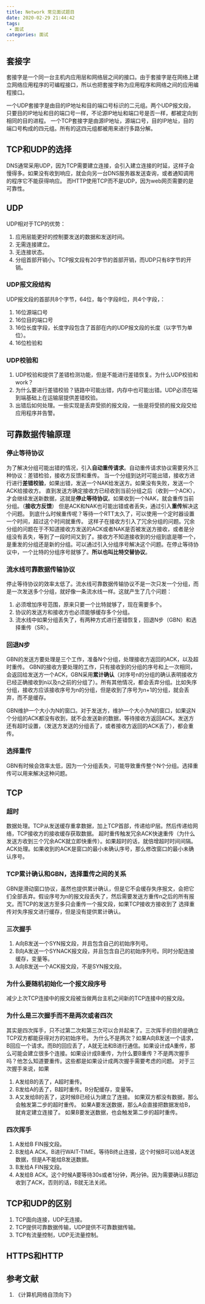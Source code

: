 ```yaml
---
title: Network 常见面试题目
date: 2020-02-29 21:44:42
tags:
 - 面试
categories: 面试
---
```


## 套接字
套接字是一个同一台主机内应用层和网络层之间的接口。由于套接字是在网络上建立网络应用程序的可编程接口，所以也把套接字称为应用程序和网络之间的应用编程接口。

一个UDP套接字是由目的IP地址和目的端口号标识的二元组。两个UDP报文段，只要目的IP地址和目的端口号一样，不论源IP地址和端口号是否一样，都被定向到相同的目的进程。
一个TCP套接字是由源IP地址，源端口号，目的IP地址，目的端口号构成的四元组。所有的这四元组都被用来进行多路分解。


## TCP和UDP的选择
DNS通常采用UDP，因为TCP需要建立连接，会引入建立连接的时延，这样子会慢得多。如果没有收到响应，就会向另一台DNS服务器发送查询，或者通知调用的程序它不能获得响应。
而HTTP使用TCP而不是UDP，因为web网页需要的是可靠性。

## UDP
UDP相对于TCP的优势：
1. 应用层能更好的控制要发送的数据和发送时间。
2. 无需连接建立。
3. 无连接状态。
4. 分组首部开销小。TCP报文段有20字节的首部开销，而UDP只有8字节的开销。

### UDP报文段结构
UDP报文段的首部共8个字节，64位，每个字段8位，共4个字段，：
1. 16位源端口号
2. 16位目的端口号
3. 16位长度字段，长度字段包含了首部在内的UDP报文段的长度（以字节为单位）。
4. 16位检验和


### UDP校验和
1. UDP校验和提供了差错检测功能，但是不能进行差错恢复。为什么UDP校验和work？
2. 为什么要进行差错校验？链路中可能出错，内存中也可能出错。UDP必须在端到端基础上在运输层提供差错校验。
3. 出错后如何处理。一些实现是丢弃受损的报文段，一些是将受损的报文段交给应用程序并告警。

## 可靠数据传输原理
### 停止等待协议
为了解决分组可能出错的情况，引入**自动重传请求**。自动重传请求协议需要另外三种协议：差错检验，接收方反馈和重传。
当一个分组到达时可能出错，接收方进行进行**差错校验**，如果出错，发送一个NAK给发送方。如果没有失败，发送一个ACK给接收方。
直到发送方确定接收方已经收到当前分组之后（收到一个ACK），才会继续发送新数据，这就是**停止等待协议**。如果收到一个NAK，就会重传当前分组。（**接收方反馈**）
但是ACK和NAK也可能出错或者丢失，通过引入**重传**解决这个问题。
到底什么时候重传呢？等待一个RTT太久了，可以使用一个定时器设置一个时间，超过这个时间就重传。
这样子在接收方引入了冗余分组的问题。冗余分组的问题在于不知道接收方发送的ACK或者NAK是否被发送方接收，或者是分组没有丢失，等到了一段时间又到了。接收方不知道接收到的分组到底是哪一个，是重发的分组还是新的分组。可以通过引入分组序号解决这个问题。在停止等待协议中，一个比特的分组序号就够了。**所以也叫比特交替协议**。

### 流水线可靠数据传输协议
停止等待协议的效率太低了。流水线可靠数据传输协议不是一次只发一个分组，而是一次发送多个分组，就好像一条流水线一样。这就产生了几个问题：
1. 必须增加序号范围，原来只要一个比特就够了，现在需要多个。
2. 协议的发送方和接收方也必须能够缓存多个分组。
3. 流水线中如果分组丢失了，有两种方式进行差错恢复，回退N步（GBN）和选择重传（SR）。

### 回退N步
GBN的发送方要处理是三个工作，准备N个分组，处理接收方返回的ACK，以及超时重传。
GBN的接收方要处理的工作，只有接收到的分组的序号和上一次相同，会返回给发送方一个ACK，GBN采用**累计确认**（对序号n的分组的确认表明接收方已经正确接收到n以及n之前的分组了）。所有其他情况，都会丢弃分组。比如失序分组，接收方应该接收序号为n的分组，但是收到了序号为n+1的分组，就会丢弃，而不是缓存。

GBN维护一个大小为N的窗口。对于发送方，维护一个大小为N的窗口，如果这N个分组的ACK都没有收到，就不会发送新的数据，等待接收方返回ACK。发送方还有超时设置，（发送方发送的分组丢了，或者接收方返回的ACK丢了），都会重传。


### 选择重传
GBN有时候会效率太低，因为一个分组丢失，可能导致重传整个N个分组。选择重传可以用来解决这种问题。


## TCP

### 超时
数据处理。TCP从发送缓存重拿数据，加上TCP首部，传递给IP层。然后传递给网络，TCP接收方的接收缓存获取数据。
超时重传触发冗余ACK快速重传（为什么发送方收到三个冗余ACK就立即快重传）。如果超时的话，就倍增超时时间间隔。
ACK处理。如果收到的ACK是窗口的最小未确认序号，那么修改窗口的最小未确认序号。

### TCP累计确认和GBN，选择重传之间的关系
GBN是滑动窗口协议，虽然也提供累计确认，但是它不会缓存失序报文，会把它们全部丢弃。假设序号为n的报文段丢失了，然后需要发送方重传n之后的所有报文。而TCP的发送方至多只会重传一个报文段，如果TCP接收方接收到了
选择重传对失序报文进行缓存，但是没有提供累计确认。

### 三次握手
1. A向B发送一个SYN报文段，并且包含自己的初始序列号。
2. B向A发送一个SYNACK报文段，并且包含自己的初始序列号。同时分配连接缓存，变量等。
3. A向B发送一个ACK报文段，不是SYN报文段。

### 为什么要随机初始化一个报文段序号
减少上次TCP连接中的报文段被当做两台主机之间新的TCP连接中的报文段。

### 为什么是三次握手而不是两次或者四次
其实是四次挥手，只不过第二次和第三次可以合并起来了。三次挥手的目的是确立TCP双方都能获得对方的初始序号。
为什么不是两次？如果A向B发送一个请求，B回应一个请求。而B的回应丢了，A就无法和B进行通信。如果设计成A重传，那么可能会建立很多个连接。如果设计成B重传，为什么要B重传？不是两次握手吗？他怎么知道要重传。这些都是如果设计成两次握手需要考虑的问题。
对于三次握手来说，如果
1. A发给B的丢了，A超时重传。
2. B发给A的丢了，B超时重传。B分配缓存，变量等。
3. A又发给B的丢了，这时候B已经认为建立了连接。
如果双方都没有数据，那么会触发第二步的超时重传。
如果A要发送数据，那么A会直接把数据发给B，就肯定建立连接了。
如果B要发送数据，也会触发第二步的超时重传。


### 四次挥手
1. A发给B FIN报文段。
2. B发给A ACK。B进行WAIT-TIME。等待B终止连接，这个时候B可以给A发送数据，但是A不能给B发送数据。
3. B发给A FIN报文段。
4. A发给B ACK。这个时候A要等待30s或者1分钟，两分钟。因为需要确认B那边收到了ACK，否则的话，B就无法关闭。

## TCP和UDP的区别
1. TCP面向连接，UDP无连接。
2. TCP提供可靠数据传输，UDP提供不可靠数据传输。
3. TCP有流量控制，UDP无流量控制。

## HTTPS和HTTP


## 参考文献
1. 《计算机网络自顶向下》
